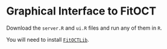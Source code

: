 # Graphical Interface to FitOCT

Download the `server.R` and `ui.R` files and run any of them in `R`.

You will need to install [`FitOCTLib`](../FitOCTlib).
